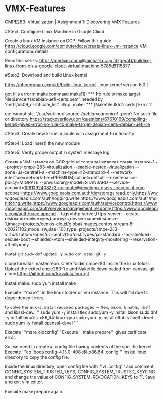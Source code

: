 # VMX-Features
 CMPE283: Virtualization | Assignment 1: Discovering VMX Features

 #Step1: Configure Linux Machine in Google Cloud

 Create a linux VM instance on GCP. Follow this guide https://cloud.google.com/compute/docs/create-linux-vm-instance
 VM configurations details:

Read this series: https://medium.com/@michael.craig.fitzgerald/building-linux-from-on-a-google-cloud-virtual-machine-5785d6115877

 #Step2: Download and build Linux kernel

 https://phoenixnap.com/kb/build-linux-kernel
 Linux kernel version 6.0.2

got this error in make command
 make[1]: *** No rule to make target 'debian/certs/debian-uefi-certs.pem', needed by 'certs/x509_certificate_list'.  Stop.
make: *** [Makefile:1852: certs] Error 2

cp: cannot stat '/usr/src/linux-source-*/debian/canonical-*.pem': No such file or directory
https://stackoverflow.com/questions/67670169/compiling-kernel-gives-error-no-rule-to-make-target-debian-certs-debian-uefi-ce

 #Step3: Create new kernel module with assignment functionality

 #Step4: Load(insert) the new module

 #Step5: Verify proper output in system message log


Create a VM instance on GCP
gcloud compute instances create instance-1 --project=cmpe-283-virtualization --enable-nested-virtualization --zone=us-central1-a --machine-type=n2-standard-4 --network-interface=network-tier=PREMIUM,subnet=default --maintenance-policy=MIGRATE --provisioning-model=STANDARD --service-account=1061092408272-compute@developer.gserviceaccount.com --scopes=https://www.googleapis.com/auth/devstorage.read_only,https://www.googleapis.com/auth/logging.write,https://www.googleapis.com/auth/monitoring.write,https://www.googleapis.com/auth/servicecontrol,https://www.googleapis.com/auth/service.management.readonly,https://www.googleapis.com/auth/trace.append --tags=http-server,https-server --create-disk=auto-delete=yes,boot=yes,device-name=instance-1,image=projects/centos-cloud/global/images/centos-stream-8-v20221102,mode=rw,size=100,type=projects/cmpe-283-virtualization/zones/us-central1-a/diskTypes/pd-standard --no-shielded-secure-boot --shielded-vtpm --shielded-integrity-monitoring --reservation-affinity=any

Install git
sudo dnf update -y
sudo dnf install git -y

clone torvalds:master repo. Crete folder cmpe283 inside the linux folder. Upload the edited cmpe283-1.c and Makefile downloaded from canvas.
git clone https://github.com/torvalds/linux.git

Install make.
sudo yum install make

Execute '''make''' in the linux folder on vm instance. This will fail due to dependency errors.

to solve the errors, install required packages -> flex, bison, binutils, libelf and libssl-dev.
'''
sudo yum -y install flex
sudo yum -y install bison
sudo dnf -y install binutils-x86_64-linux-gnu
sudo yum -y install elfutils-libelf-devel
sudo yum -y install openssl-devel
'''

Execute '''make oldconfig''' 
Execute '''make prepare''' gives cerificate error.

So, we need to create a .config file having contents of the specific kernel.
Execute '''cp /boot/config-4.18.0-408.el8.x86_64 .config''' inside linux directory to copy the config file.

Inside the linux directory, open config file with '''vi .config''' and comment CONFIG_SYSTEM_TRUSTED_KEYS, CONFIG_SYSTEM_TRUSTED_KEYRING and change the value of CONFIG_SYSTEM_REVOCATION_KEYS to "". Save and exit vim editor.

Execute make prepare again.

